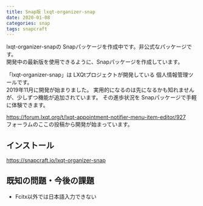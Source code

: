 ```yaml
---
title: Snap版 lxqt-organizer-snap
date: 2020-01-08
categories: snap
tags: snapcraft
---
```


lxqt-organizer-snapの Snapパッケージを作成中です。非公式なパッケージです。  
開発中の最新版を使用できるように、Snapパッケージを作成しています。

「lxqt-organizer-snap」は LXQtプロジェクトが開発している 個人情報管理ツールです。  
2019年11月に開発が始まりました。
実用的になるのは先になるかも知れませんが、少しずつ機能が追加されています。
その進歩状況を Snapパッケージで手軽に体験できます。

<https://forum.lxqt.org/t/lxqt-appointment-notifier-menu-item-editor/927>  
フォーラムのここの投稿から開発が始まっています。

## インストール

<https://snapcraft.io/lxqt-organizer-snap>

## 既知の問題・今後の課題

* Fcitx以外では日本語入力できない
